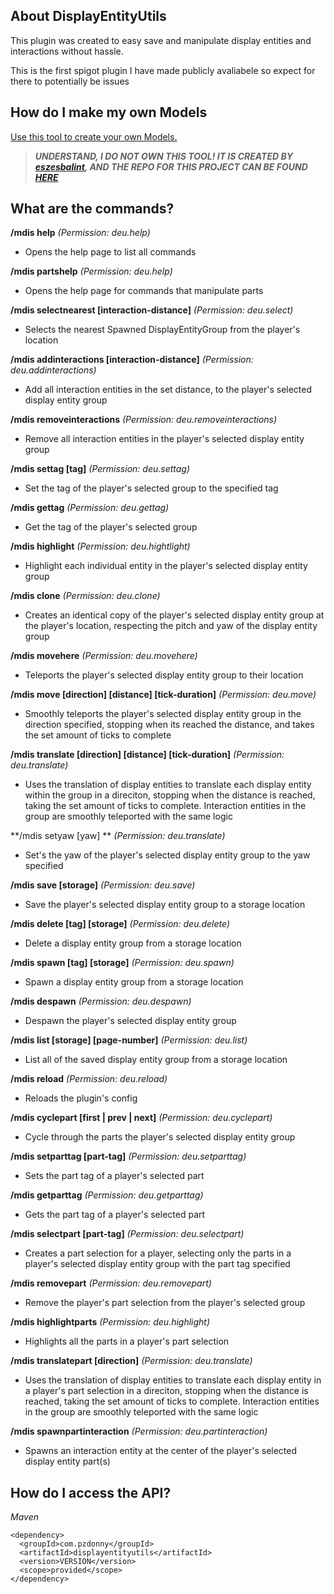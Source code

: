 
## About DisplayEntityUtils
This plugin was created to easy save and manipulate display entities and interactions without hassle.

This is the first spigot plugin I have made publicly avaliabele so expect for there to potentially be issues
## **How do I make my own Models**
[Use this tool to create your own Models.](https://eszesbalint.github.io/bdstudio/editor)
> ***UNDERSTAND, I DO NOT OWN THIS TOOL! IT IS CREATED BY [eszesbalint](https://github.com/eszesbalint), AND THE REPO FOR THIS PROJECT CAN BE FOUND [HERE](https://github.com/eszesbalint/bdstudio)***

## **What are the commands?**

**/mdis help** *(Permission: deu.help)*
- Opens the help page to list all commands

**/mdis partshelp** *(Permission: deu.help)*
- Opens the help page for commands that manipulate parts

**/mdis selectnearest [interaction-distance]** *(Permission: deu.select)*
- Selects the nearest Spawned DisplayEntityGroup from the player's location

**/mdis addinteractions [interaction-distance]** *(Permission: deu.addinteractions)*
- Add all interaction entities in the set distance, to the player's selected display entity group

**/mdis removeinteractions** *(Permission: deu.removeinteractions)*
- Remove all interaction entities in the player's selected display entity group

**/mdis settag [tag]** *(Permission: deu.settag)*
- Set the tag of the player's selected group to the specified tag

**/mdis gettag** *(Permission: deu.gettag)*
- Get the tag of the player's selected group

**/mdis highlight** *(Permission: deu.hightlight)*
- Highlight each individual entity in the player's selected display entity group

**/mdis clone** *(Permission: deu.clone)*
- Creates an identical copy of the player's selected display entity group at the player's location, respecting the pitch and yaw of the display entity group

**/mdis movehere** *(Permission: deu.movehere)*
- Teleports the player's selected display entity group to their location

**/mdis move [direction] [distance] [tick-duration]** *(Permission: deu.move)*
- Smoothly teleports the player's selected display entity group in the direction specified, stopping when its reached the distance, and takes the set amount of ticks to complete

**/mdis translate [direction] [distance] [tick-duration]** *(Permission: deu.translate)*
- Uses the translation of display entities to translate each display entity within the group in a direciton, stopping when the distance is reached, taking the set amount of ticks to complete. Interaction entities in the group are smoothly teleported with the same logic

**/mdis setyaw [yaw] ** *(Permission: deu.translate)*
- Set's the yaw of the player's selected display entity group to the yaw specified

**/mdis save [storage]** *(Permission: deu.save)*
- Save the player's selected display entity group to a storage location

**/mdis delete [tag] [storage]** *(Permission: deu.delete)*
- Delete a display entity group from a storage location

**/mdis spawn [tag] [storage]** *(Permission: deu.spawn)*
- Spawn a display entity group from a storage location

**/mdis despawn** *(Permission: deu.despawn)*
- Despawn the player's selected display entity group

**/mdis list [storage] [page-number]** *(Permission: deu.list)*
- List all of the saved display entity group from a storage location

**/mdis reload** *(Permission: deu.reload)*
- Reloads the plugin's config

**/mdis cyclepart [first | prev | next]** *(Permission: deu.cyclepart)*
- Cycle through the parts the player's selected display entity group

**/mdis setparttag [part-tag]** *(Permission: deu.setparttag)*
- Sets the part tag of a player's selected part

**/mdis getparttag** *(Permission: deu.getparttag)*
- Gets the part tag of a player's selected part

**/mdis selectpart [part-tag]** *(Permission: deu.selectpart)*
- Creates a part selection for a player, selecting only the parts in a player's selected display entity group with the part tag specified

**/mdis removepart** *(Permission: deu.removepart)*
- Remove the player's part selection from the player's selected group

**/mdis highlightparts** *(Permission: deu.highlight)*
- Highlights all the parts in a player's part selection

**/mdis translatepart [direction]** *(Permission: deu.translate)*
- Uses the translation of display entities to translate each display entity in a player's part selection in a direciton, stopping when the distance is reached, taking the set amount of ticks to complete. Interaction entities in the group are smoothly teleported with the same logic

**/mdis spawnpartinteraction** *(Permission: deu.partinteraction)*
- Spawns an interaction entity at the center of the player's selected display entity part(s)

## **How do I access the API?**

*Maven*
```
<dependency>
  <groupId>com.pzdonny</groupId>
  <artifactId>displayentityutils</artifactId>
  <version>VERSION</version>
  <scope>provided</scope>
</dependency>
```
